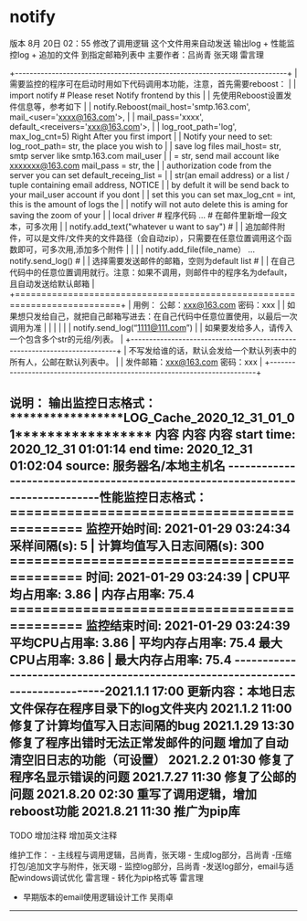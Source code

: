 notify
======

版本 8月 20日 02：55 修改了调用逻辑 这个文件用来自动发送 输出log +
性能监控log + 追加的文件 到指定邮箱列表中 主要作者：吕尚青 张天翊 雷言理

+--------------------------------------------------------------------------+
| 需要监控的程序可在启动时用如下代码调用本功能，注意，首先需要reboost：    |
| import notify \# Please reset Notify frontend by this                    |
| 先使用Reboost设置发件信息等，参考如下                                    |
| notify.Reboost(mail\_host='smtp.163.com', mail\_<user='xxxx@163.com'>,   |
| mail\_pass='xxxx', default\_<receivers='xxx@163.com'>,                   |
| log\_root\_path='log', max\_log\_cnt=5) Right After you first import     |
| Notify your need to set: log\_root\_path= str, the place you wish to     |
| save log files mail\_host= str, smtp server like smtp.163.com mail\_user |
| = str, send mail account like <xxxxxxx@163.com> mail\_pass = str, the    |
| authorization code from the server you can set default\_receing\_list =  |
| str(an email address) or a list / tuple containing email address, NOTICE |
| by defult it will be send back to your mail\_user account if you dont    |
| set this you can set max\_log\_cnt = int, this is the amount of logs the |
| notify will not auto delete this is aming for saving the zoom of your    |
| local driver \# 程序代码 ... \# 在邮件里新增一段文本，可多次用           |
| notify.add\_text("whatever u want to say") \#                            |
| 追加邮件附件，可以是文件/文件夹的文件路径（会自动zip），只需要在任意位置调用这个函数即可，可多次用,添加多个附件 |
|                                                                          |
| notify.add\_file(file\_name） ... notify.send\_log() \#                  |
| 选择需要发送邮件的邮箱，空则为default list \#                            |
| 在自己代码中的任意位置调用就行。注意：如果不调用，则邮件中的程序名为default，且自动发送给默认邮箱 |
+==========================================================================+
| 用例： 公邮：xxx@163.com 密码：xxx                                       |
| 如果想只发给自己，就把自己邮箱写进去：在自己代码中任意位置使用，以最后一次调用为准 |
|                                                                          |
|                                                                          |
| notify.send\_log(“<1111@111.com>”)                                       |
| 如果要发给多人，请传入一个包含多个str的元组/列表。                       |
+--------------------------------------------------------------------------+
| 不写发给谁的话，默认会发给一个默认列表中的所有人，公邮在默认列表中。     |
| 发件邮箱：xxx@163.com 密码：xxx                                          |
+--------------------------------------------------------------------------+

说明： 输出监控日志格式：
\*\*\*\*\*\*\*\*\*\*\*\*\*\*\*\*\*LOG\_Cache\_2020\_12\_31\_01\_01\*\*\*\*\*\*\*\*\*\*\*\*\*\*\*\*\*
内容 内容 内容 start time: 2020\_12\_31 01:01:14 end time: 2020\_12\_31
01:02:04 source: 服务器名/本地主机名
-------------------------------------------------------------------------------性能监控日志格式：
============================================ 监控开始时间: 2021-01-29
03:24:34 采样间隔(s): 5 | 计算均值写入日志间隔(s): 300
============================================ 时间: 2021-01-29 03:24:39 |
CPU平均占用率: 3.86 | 内存占用率: 75.4
============================================ 监控结束时间: 2021-01-29
03:24:39 平均CPU占用率: 3.86 | 平均内存占用率: 75.4 最大CPU占用率: 3.86
| 最大内存占用率: 75.4
-------------------------------------------------------------------------------2021.1.1
17:00 更新内容：本地日志文件保存在程序目录下的log文件夹内 2021.1.2 11:00
修复了计算均值写入日志间隔的bug 2021.1.29 13:30
修复了程序出错时无法正常发邮件的问题
增加了自动清空旧日志的功能（可设置） 2021.2.2 01:30
修复了程序名显示错误的问题 2021.7.27 11:30 修复了公邮的问题 2021.8.20
02:30 重写了调用逻辑，增加reboost功能 2021.8.21 11:30 推广为pip库
-------------------------------------------------------------------------------

TODO 增加注释 增加英文注释

维护工作： - 主线程与调用逻辑，吕尚青，张天翊 - 生成log部分，吕尚青
-压缩打包/追加文字与附件，张天翊 - 监控log部分，吕尚青
-发送log部分，email与适配windows调试优化 雷言理 - 转化为pip格式等 雷言理
- 早期版本的email使用逻辑设计工作 吴雨卓

* * * * *
